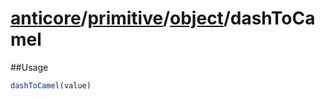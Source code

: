 # [anticore](../../../../../#reference)/[primitive](../../#reference)/[object](../#reference)/<a name="reference">dashToCamel</a>

##Usage

```js
dashToCamel(value)
```